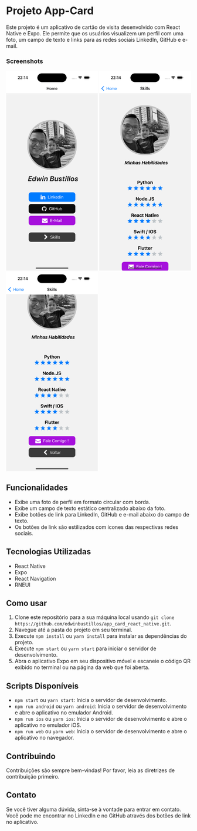 # Projeto App-Card

Este projeto é um aplicativo de cartão de visita desenvolvido com React Native e Expo. Ele permite que os usuários visualizem um perfil com uma foto, um campo de texto e links para as redes sociais LinkedIn, GitHub e e-mail.

### Screenshots
<p float="left">
<img src="./assets/1.png" width="250">
<img src="./assets/3.png" width="250">
<img src="./assets/2.png" width="250">
</p>

## Funcionalidades

- Exibe uma foto de perfil em formato circular com borda.
- Exibe um campo de texto estático centralizado abaixo da foto.
- Exibe botões de link para LinkedIn, GitHub e e-mail abaixo do campo de texto.
- Os botões de link são estilizados com ícones das respectivas redes sociais.

## Tecnologias Utilizadas

- React Native
- Expo
- React Navigation
- RNEUI

## Como usar

1. Clone este repositório para a sua máquina local usando `git clone https://github.com/edwinbustillos/app_card_react_native.git`.
2. Navegue até a pasta do projeto em seu terminal.
3. Execute `npm install` ou `yarn install` para instalar as dependências do projeto.
4. Execute `npm start` ou `yarn start` para iniciar o servidor de desenvolvimento.
5. Abra o aplicativo Expo em seu dispositivo móvel e escaneie o código QR exibido no terminal ou na página da web que foi aberta.

## Scripts Disponíveis

- `npm start` ou `yarn start`: Inicia o servidor de desenvolvimento.
- `npm run android` ou `yarn android`: Inicia o servidor de desenvolvimento e abre o aplicativo no emulador Android.
- `npm run ios` ou `yarn ios`: Inicia o servidor de desenvolvimento e abre o aplicativo no emulador iOS.
- `npm run web` ou `yarn web`: Inicia o servidor de desenvolvimento e abre o aplicativo no navegador.

## Contribuindo

Contribuições são sempre bem-vindas! Por favor, leia as diretrizes de contribuição primeiro.

## Contato

Se você tiver alguma dúvida, sinta-se à vontade para entrar em contato. Você pode me encontrar no LinkedIn e no GitHub através dos botões de link no aplicativo.